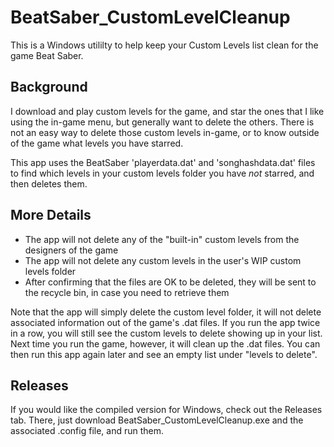 # BeatSaber_CustomLevelCleanup

This is a Windows utililty to help keep your Custom Levels list clean for the game Beat Saber.

## Background

I download and play custom levels for the game, and star the ones that I like using the in-game menu, but generally want to delete the others.  There is not an easy way to delete those custom levels in-game, or to know outside of the game what levels you have starred.

This app uses the BeatSaber 'playerdata.dat' and 'songhashdata.dat' files to find which levels in your custom levels folder you have *not* starred, and then deletes them.

## More Details
* The app will not delete any of the "built-in" custom levels from the designers of the game
* The app will not delete any custom levels in the user's WIP custom levels folder
* After confirming that the files are OK to be deleted, they will be sent to the recycle bin, in case you need to retrieve them

Note that the app will simply delete the custom level folder, it will not delete associated information out of the game's .dat files.  If you run the app twice in a row, you will still see the custom levels to delete showing up in your list.  Next time you run the game, however, it will clean up the .dat files.  You can then run this app again later and see an empty list under "levels to delete". 

## Releases

If you would like the compiled version for Windows, check out the Releases tab.  There, just download BeatSaber_CustomLevelCleanup.exe and the associated .config file, and run them.
